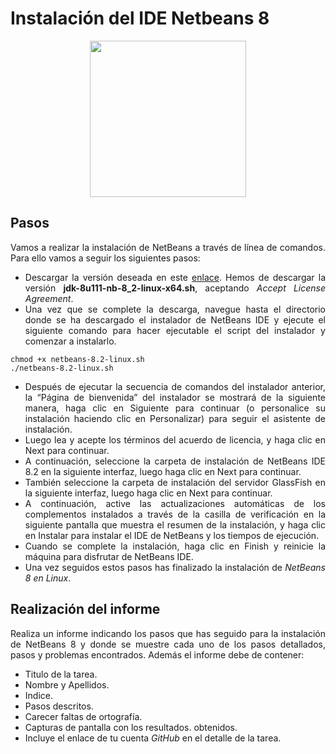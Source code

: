 <div align="justify">

# Instalación del IDE Netbeans 8

<div align="center">
  <img src="https://ubunlog.com/wp-content/uploads/2018/05/about-NetBeans-IDE-8-2.png.webp" width="250px">
</div>

## Pasos

  Vamos a realizar la instalación de NetBeans a través de línea de comandos. Para ello vamos a seguir los siguientes pasos:
  - Descargar la versión deseada en este [enlace](https://www.oracle.com/technetwork/java/javase/downloads/jdk-netbeans-jsp-3413139-esa.html). Hemos de descargar la versión __jdk-8u111-nb-8_2-linux-x64.sh__, aceptando _Accept License Agreement_.
  - Una vez que se complete la descarga, navegue hasta el directorio donde se ha descargado el instalador de NetBeans IDE y ejecute el siguiente comando para hacer ejecutable el script del instalador y comenzar a instalarlo.

  ```console
  chmod +x netbeans-8.2-linux.sh
  ./netbeans-8.2-linux.sh
  ```

  - Después de ejecutar la secuencia de comandos del instalador anterior, la “Página de bienvenida” del instalador se mostrará de la siguiente manera, haga clic en Siguiente para continuar (o personalice su instalación haciendo clic en Personalizar) para seguir el asistente de instalación.
  -  Luego lea y acepte los términos del acuerdo de licencia, y haga clic en Next para continuar.
  - A continuación, seleccione la carpeta de instalación de NetBeans IDE 8.2 en la siguiente interfaz, luego haga clic en Next para continuar.
  - También seleccione la carpeta de instalación del servidor GlassFish en la siguiente interfaz, luego haga clic en Next para continuar.
  - A continuación, active las actualizaciones automáticas de los complementos instalados a través de la casilla de verificación en la siguiente pantalla que muestra el resumen de la instalación, y haga clic en Instalar para instalar el IDE de NetBeans y los tiempos de ejecución.
  - Cuando se complete la instalación, haga clic en Finish y reinicie la máquina para disfrutar de NetBeans IDE.
  - Una vez seguidos estos pasos has finalizado la instalación de _NetBeans 8 en Linux_.

## Realización del informe

Realiza un informe indicando los pasos que has seguido para la instalación de NetBeans 8 y donde se muestre cada uno de los pasos detallados, pasos y problemas encontrados.
Además el informe debe de contener:
 - Titulo de la tarea.
 - Nombre y Apellidos.
 - Indice.
 - Pasos descritos.
 - Carecer faltas de ortografía.
 - Capturas de pantalla con los resultados. obtenidos.
 - Incluye el enlace de tu cuenta _GitHub_ en el detalle de la tarea.

</div>
